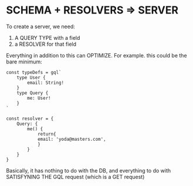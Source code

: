 # SCHEMA + RESOLVERS => SERVER

To create a server, we need:
1. A QUERY TYPE with a  field
2. a RESOLVER for that field

Everything in addition to this can OPTIMIZE.
For example. this could be the bare minimum:
```
const typeDefs = gql`
    type User {
        email: String!
    }
    type Query {
        me: User!
    }
`

const resolver = {
    Query: {
        me() {
            return{
            email: 'yoda@masters.com',
            }
        }
    }
}
```
Basically, it has nothing to do with the DB, and everything to do with SATISFYNING THE GQL request (which is a GET request)


